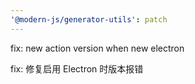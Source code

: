 ```yaml
---
'@modern-js/generator-utils': patch
---
```


fix: new action version when new electron

fix: 修复启用 Electron 时版本报错
